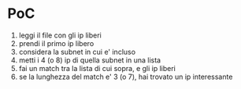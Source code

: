 # PoC

1. leggi il file con gli ip liberi
2. prendi il primo ip libero
3. considera la subnet in cui e' incluso
4. metti i 4 (o 8) ip di quella subnet in una lista
5. fai un match tra la lista di cui sopra, e gli ip liberi
6. se la lunghezza del match e' 3 (o 7), hai trovato un ip interessante
